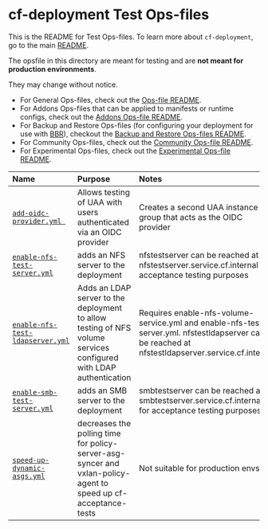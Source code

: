 # cf-deployment Test Ops-files

This is the README for Test Ops-files. To learn more about `cf-deployment`, go to the main [README](../../README.md).

The opsfile in this directory are meant for testing and are **not meant for production environments**.

They may change without notice.

- For General Ops-files, check out the [Ops-file README](../README.md).
- For Addons Ops-files that can be applied to manifests or runtime configs, check out the [Addons Ops-file README](../addons/README.md).
- For Backup and Restore Ops-files (for configuring your deployment for use with [BBR](https://github.com/cloudfoundry-incubator/bosh-backup-and-restore)), checkout the [Backup and Restore Ops-files README](../backup-and-restore/README.md).
- For Community Ops-files, check out the [Community Ops-file README](../community/README.md).
- For Experimental Ops-files, check out the [Experimental Ops-file README](../experimental/README.md).

| Name | Purpose | Notes |
|:---  |:---     |:---   |
| [`add-oidc-provider.yml `](add-oidc-provider.yml) | Allows testing of UAA with users authenticated via an OIDC provider | Creates a second UAA instance group that acts as the OIDC provider |
| [`enable-nfs-test-server.yml`](enable-nfs-test-server.yml) | adds an NFS server to the deployment | nfstestserver can be reached at nfstestserver.service.cf.internal for acceptance testing purposes |
| [`enable-nfs-test-ldapserver.yml`](enable-nfs-test-ldapserver.yml) | Adds an LDAP server to the deployment to allow testing of NFS volume services configured with LDAP authentication | Requires enable-nfs-volume-service.yml and enable-nfs-test-server.yml. nfstestldapserver can be reached at nfstestldapserver.service.cf.internal |
| [`enable-smb-test-server.yml`](enable-smb-test-server.yml) | adds an SMB server to the deployment | smbtestserver can be reached at smbtestserver.service.cf.internal for acceptance testing purposes |
| [`speed-up-dynamic-asgs.yml`](speed-up-dynamic-asgs.yml) | decreases the polling time for policy-server-asg-syncer and vxlan-policy-agent to speed up cf-acceptance-tests | Not suitable for production envs |
